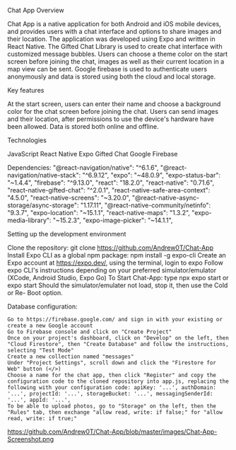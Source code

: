 Chat App Overview

Chat App is a native application for both Android and iOS mobile devices, and provides users with a chat interface and options to share images and their location.
The application was developed using Expo and written in React Native.
The Gifted Chat Library is used to create chat interface with customized message bubbles. 
Users can choose a theme color on the start screen before joining the chat, images as well as
their current location in a map view can be sent. 
Google firebase is used to authenticate users anonymously and data is stored using both the cloud and local storage.

Key features

  At the start screen, users can enter their name and choose a background color for the chat screen before joining the chat.
  Users can send images and their location, after permissions to use the device's hardware have been allowed.
   Data is stored both online and offline.

Technologies

  JavaScript
  React Native
  Expo
  Gifted Chat
  Google Firebase

Dependencies: 
    "@react-navigation/native": "^6.1.6",
    "@react-navigation/native-stack": "^6.9.12",
    "expo": "~48.0.9",
    "expo-status-bar": "~1.4.4",
    "firebase": "^9.13.0",
    "react": "18.2.0",
    "react-native": "0.71.6",
    "react-native-gifted-chat": "^2.0.1",
    "react-native-safe-area-context": "4.5.0",
    "react-native-screens": "~3.20.0",
    "@react-native-async-storage/async-storage": "1.17.11",
    "@react-native-community/netinfo": "9.3.7",
    "expo-location": "~15.1.1",
    "react-native-maps": "1.3.2",
    "expo-media-library": "~15.2.3",
    "expo-image-picker": "~14.1.1",


Setting up the development environment

  Clone the repository: git clone https://github.com/Andrew0T/Chat-App
  Install Expo CLI as a global npm package: npm install -g expo-cli
  Create an Expo account at https://expo.dev/, using the terminal, login to expo
  Follow expo CLI's instructions depending on your preferred simulator/emulator (XCode, Android Studio, Expo Go)
  To Start Chat-App: type npx expo start or expo start
  Should the simulator/emulater not load, stop it, then use the Cold or Re- Boot option.

  Database configuration:

    Go to https://firebase.google.com/ and sign in with your existing or create a new Google account
    Go to Firebase console and click on "Create Project"
    Once on your project's dashboard, click on "Develop" on the left, then "Cloud Firestore", then "Create Database" and follow the instructions, selecting "Test Mode"
    Create a new collection named "messages"
    Under "Project Settings", scroll down and click the "Firestore for Web" button (</>)
    Choose a name for the chat app, then click "Register" and copy the configuration code to the cloned repository into app.js, replacing the following with your configuration code: apiKey: '...', authDomain: '...', projectId: '...', storageBucket: '...', messagingSenderId: '...', appId: '...',
    To be able to upload photos, go to "Storage" on the left, then the "Rules" tab, then exchange "allow read, write: if false;" for "allow read, write: if true;"


  https://github.com/Andrew0T/Chat-App/blob/master/images/Chat-App-Screenshot.png
  